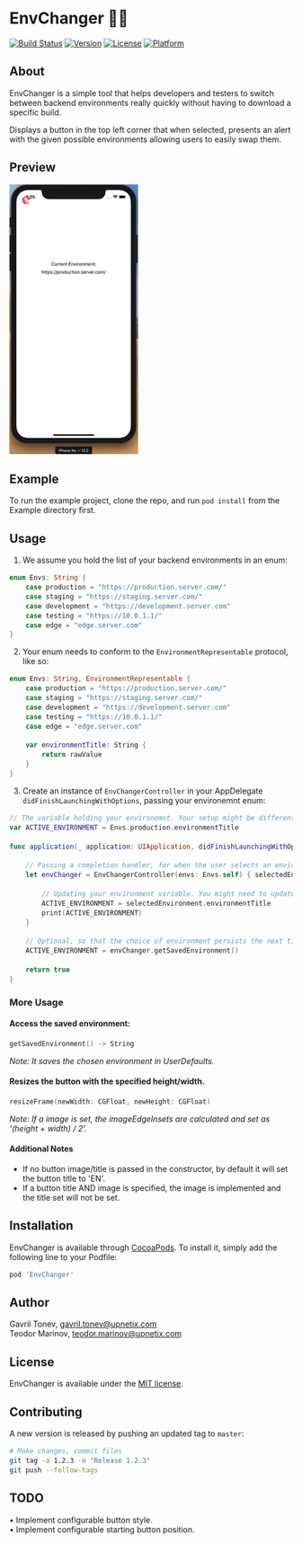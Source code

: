 # EnvChanger 🧙‍♂️

[![Build Status](https://travis-ci.org/upnetix/EnvChanger.svg?branch=master)](https://travis-ci.org/upnetix/EnvChanger)
[![Version](https://img.shields.io/cocoapods/v/EnvChanger.svg?style=flat)](https://cocoapods.org/pods/EnvChanger)
[![License](https://img.shields.io/cocoapods/l/EnvChanger.svg?style=flat)](https://cocoapods.org/pods/EnvChanger)
[![Platform](https://img.shields.io/cocoapods/p/EnvChanger.svg?style=flat)](https://cocoapods.org/pods/EnvChanger)

## About

EnvChanger is a simple tool that helps developers and testers to switch between backend environments really quickly without having to download a specific build.

Displays a button in the top left corner that when selected, presents an alert with the given possible environments
allowing users to easily swap them.

## Preview

![](preview.gif)

## Example

To run the example project, clone the repo, and run `pod install` from the Example directory first.

## Usage 

1. We assume you hold the list of your backend environments in an enum:

```swift
enum Envs: String {
    case production = "https://production.server.com/"
    case staging = "https://staging.server.com/"
    case development = "https://development.server.com"
    case testing = "https://10.0.1.1/"
    case edge = "edge.server.com"
}
```

2. Your enum needs to conform to the `EnvironmentRepresentable` protocol, like so:

```swift
enum Envs: String, EnvironmentRepresentable {
    case production = "https://production.server.com/"
    case staging = "https://staging.server.com/"
    case development = "https://development.server.com"
    case testing = "https://10.0.1.1/"
    case edge = "edge.server.com"
    
    var environmentTitle: String {
        return rawValue
    }
}
```

3. Create an instance of `EnvChangerController` in your AppDelegate `didFinishLaunchingWithOptions`, passing your environemnt enum:

```swift
// The variable holding your environemnt. Your setup might be different
var ACTIVE_ENVIRONMENT = Envs.production.environmentTitle

func application(_ application: UIApplication, didFinishLaunchingWithOptions launchOptions: [UIApplicationLaunchOptionsKey: Any]?) -> Bool {
    
    // Passing a completion handler, for when the user selects an environment
    let envChanger = EnvChangerController(envs: Envs.self) { selectedEnvironment in
        
        // Updating your environment variable. You might need to update your networking service as well.
        ACTIVE_ENVIRONMENT = selectedEnvironment.environmentTitle
        print(ACTIVE_ENVIRONMENT)
    }
    
    // Optional, so that the choice of environment persists the next time you start your app
    ACTIVE_ENVIRONMENT = envChanger.getSavedEnvironment()

    return true
}
```

### More Usage

#### Access the saved environment:

```swift
getSavedEnvironment() -> String  
```
 *Note: It saves the chosen environment in UserDefaults.*

#### Resizes the button with the specified height/width.
```swift
resizeFrame(newWidth: CGFloat, newHeight: CGFloat)  
```  
*Note: If a image is set, the imageEdgeInsets are calculated and set as '(height + width) / 2'.*

#### Additional Notes
- If no button image/title is passed in the constructor, by default it will set the button title to 'EN'.  
- If a button title AND image is specified, the image is implemented and the title set will not be set. 

## Installation

EnvChanger is available through [CocoaPods](https://cocoapods.org). To install
it, simply add the following line to your Podfile:

```ruby
pod 'EnvChanger'
```

## Author

Gavril Tonev, gavril.tonev@upnetix.com   
Teodor Marinov, teodor.marinov@upnetix.com

## License

EnvChanger is available under the [MIT license](LICENSE).

## Contributing

A new version is released by pushing an updated tag to `master`:

```bash
# Make changes, commit files
git tag -a 1.2.3 -m "Release 1.2.3"
git push --follow-tags
```

## TODO

• Implement configurable button style.  
• Implement configurable starting button position.
